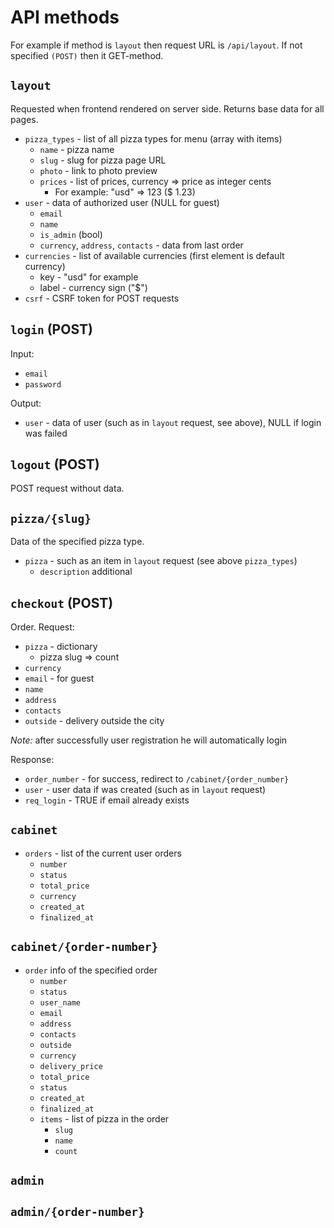 # API methods

For example if method is `layout` then request URL is `/api/layout`.
If not specified `(POST)` then it GET-method. 

## `layout`

Requested when frontend rendered on server side.
Returns base data for all pages.

* `pizza_types` - list of all pizza types for menu (array with items)
    * `name` - pizza name
    * `slug` - slug for pizza page URL
    * `photo` - link to photo preview
    * `prices` - list of prices, currency => price as integer cents
        * For example: "usd" => 123 ($ 1.23)
* `user` - data of authorized user (NULL for guest)
    * `email`
    * `name`
    * `is_admin` (bool)
    * `currency`, `address`, `contacts` - data from last order
* `currencies` - list of available currencies (first element is default currency)
    * key - "usd" for example
    * label - currency sign ("$")
* `csrf` - CSRF token for POST requests

## `login` (POST)

Input:

* `email`
* `password`

Output:

* `user` - data of user (such as in `layout` request, see above), NULL if login was failed

## `logout` (POST)

POST request without data.

## `pizza/{slug}`

Data of the specified pizza type.

* `pizza` -  such as an item in `layout` request (see above `pizza_types`)
    * `description` additional

## `checkout` (POST)

Order. Request:

* `pizza` - dictionary
    * pizza slug => count
* `currency`
* `email` - for guest
* `name`
* `address`
* `contacts`
* `outside` - delivery outside the city

*Note:* after successfully user registration he will automatically login 

Response:

* `order_number` - for success, redirect to `/cabinet/{order_number}`
* `user` - user data if was created (such as in `layout` request)
* `req_login` - TRUE if email already exists 

## `cabinet`

* `orders` - list of the current user orders
    * `number`
    * `status`
    * `total_price`
    * `currency`
    * `created_at`
    * `finalized_at`

## `cabinet/{order-number}`

* `order` info of the specified order
    * `number`
    * `status`
    * `user_name`
    * `email`
    * `address`
    * `contacts`
    * `outside`
    * `currency`
    * `delivery_price`
    * `total_price`
    * `status`
    * `created_at`
    * `finalized_at`
    * `items` - list of pizza in the order
        * `slug`
        * `name`
        * `count`    

## `admin`

## `admin/{order-number}`
